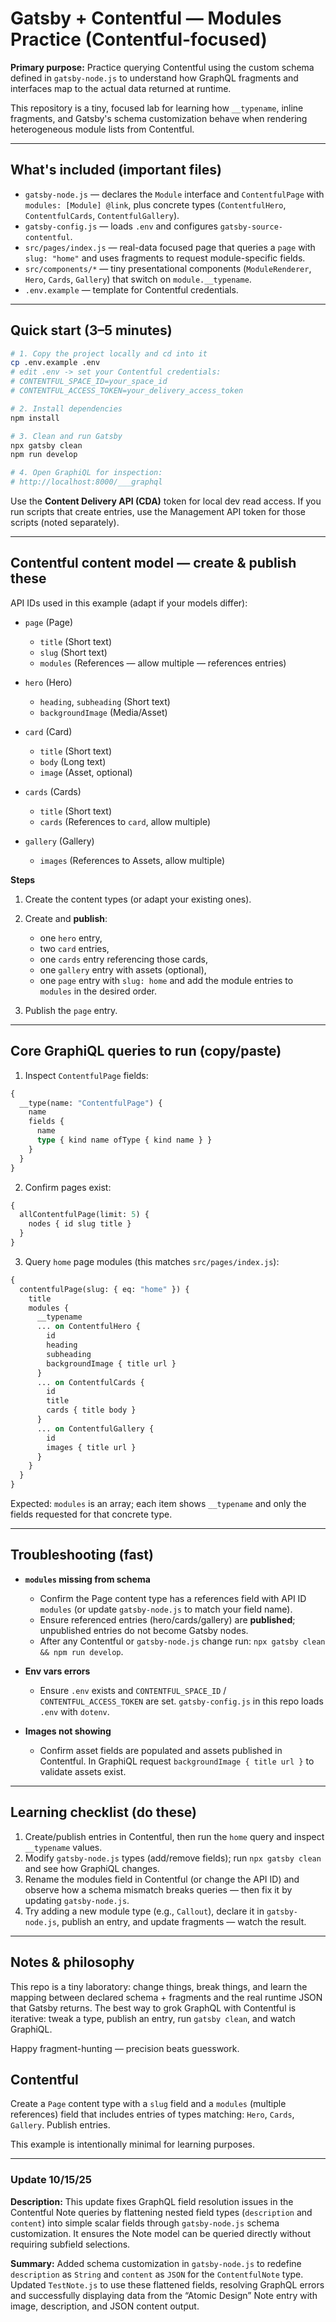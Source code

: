 # Gatsby + Contentful — Modules Practice (Contentful-focused)

**Primary purpose:** Practice querying Contentful using the custom schema defined in `gatsby-node.js` to understand how GraphQL fragments and interfaces map to the actual data returned at runtime.

This repository is a tiny, focused lab for learning how `__typename`, inline fragments, and Gatsby's schema customization behave when rendering heterogeneous module lists from Contentful.

---

## What's included (important files)

* `gatsby-node.js` — declares the `Module` interface and `ContentfulPage` with `modules: [Module] @link`, plus concrete types (`ContentfulHero`, `ContentfulCards`, `ContentfulGallery`).
* `gatsby-config.js` — loads `.env` and configures `gatsby-source-contentful`.
* `src/pages/index.js` — real-data focused page that queries a `page` with `slug: "home"` and uses fragments to request module-specific fields.
* `src/components/*` — tiny presentational components (`ModuleRenderer`, `Hero`, `Cards`, `Gallery`) that switch on `module.__typename`.
* `.env.example` — template for Contentful credentials.

---

## Quick start (3–5 minutes)

```bash
# 1. Copy the project locally and cd into it
cp .env.example .env
# edit .env -> set your Contentful credentials:
# CONTENTFUL_SPACE_ID=your_space_id
# CONTENTFUL_ACCESS_TOKEN=your_delivery_access_token

# 2. Install dependencies
npm install

# 3. Clean and run Gatsby
npx gatsby clean
npm run develop

# 4. Open GraphiQL for inspection:
# http://localhost:8000/___graphql
```

Use the **Content Delivery API (CDA)** token for local dev read access. If you run scripts that create entries, use the Management API token for those scripts (noted separately).

---

## Contentful content model — create & publish these

API IDs used in this example (adapt if your models differ):

* `page` (Page)

  * `title` (Short text)
  * `slug` (Short text)
  * `modules` (References — allow multiple — references entries)
* `hero` (Hero)

  * `heading`, `subheading` (Short text)
  * `backgroundImage` (Media/Asset)
* `card` (Card)

  * `title` (Short text)
  * `body` (Long text)
  * `image` (Asset, optional)
* `cards` (Cards)

  * `title` (Short text)
  * `cards` (References to `card`, allow multiple)
* `gallery` (Gallery)

  * `images` (References to Assets, allow multiple)

**Steps**

1. Create the content types (or adapt your existing ones).
2. Create and **publish**:

   * one `hero` entry,
   * two `card` entries,
   * one `cards` entry referencing those cards,
   * one `gallery` entry with assets (optional),
   * one `page` entry with `slug: home` and add the module entries to `modules` in the desired order.
3. Publish the `page` entry.

---

## Core GraphiQL queries to run (copy/paste)

1. Inspect `ContentfulPage` fields:

```graphql
{
  __type(name: "ContentfulPage") {
    name
    fields {
      name
      type { kind name ofType { kind name } }
    }
  }
}
```

2. Confirm pages exist:

```graphql
{
  allContentfulPage(limit: 5) {
    nodes { id slug title }
  }
}
```

3. Query `home` page modules (this matches `src/pages/index.js`):

```graphql
{
  contentfulPage(slug: { eq: "home" }) {
    title
    modules {
      __typename
      ... on ContentfulHero {
        id
        heading
        subheading
        backgroundImage { title url }
      }
      ... on ContentfulCards {
        id
        title
        cards { title body }
      }
      ... on ContentfulGallery {
        id
        images { title url }
      }
    }
  }
}
```

Expected: `modules` is an array; each item shows `__typename` and only the fields requested for that concrete type.

---

## Troubleshooting (fast)

* **`modules` missing from schema**

  * Confirm the Page content type has a references field with API ID `modules` (or update `gatsby-node.js` to match your field name).
  * Ensure referenced entries (hero/cards/gallery) are **published**; unpublished entries do not become Gatsby nodes.
  * After any Contentful or `gatsby-node.js` change run: `npx gatsby clean && npm run develop`.

* **Env vars errors**

  * Ensure `.env` exists and `CONTENTFUL_SPACE_ID` / `CONTENTFUL_ACCESS_TOKEN` are set. `gatsby-config.js` in this repo loads `.env` with `dotenv`.

* **Images not showing**

  * Confirm asset fields are populated and assets published in Contentful. In GraphiQL request `backgroundImage { title url }` to validate assets exist.

---

## Learning checklist (do these)

1. Create/publish entries in Contentful, then run the `home` query and inspect `__typename` values.
2. Modify `gatsby-node.js` types (add/remove fields); run `npx gatsby clean` and see how GraphiQL changes.
3. Rename the modules field in Contentful (or change the API ID) and observe how a schema mismatch breaks queries — then fix it by updating `gatsby-node.js`.
4. Try adding a new module type (e.g., `Callout`), declare it in `gatsby-node.js`, publish an entry, and update fragments — watch the result.

---

## Notes & philosophy

This repo is a tiny laboratory: change things, break things, and learn the mapping between declared schema + fragments and the real runtime JSON that Gatsby returns. The best way to grok GraphQL with Contentful is iterative: tweak a type, publish an entry, run `gatsby clean`, and watch GraphiQL.

Happy fragment-hunting — precision beats guesswork.

## Contentful

Create a `Page` content type with a `slug` field and a `modules` (multiple references) field that includes entries of types matching: `Hero`, `Cards`, `Gallery`. Publish entries.

This example is intentionally minimal for learning purposes.

----

### Update 10/15/25

**Description:**
This update fixes GraphQL field resolution issues in the Contentful Note queries by flattening nested field types (`description` and `content`) into simple scalar fields through `gatsby-node.js` schema customization. It ensures the Note model can be queried directly without requiring subfield selections.

**Summary:**
Added schema customization in `gatsby-node.js` to redefine `description` as `String` and `content` as `JSON` for the `ContentfulNote` type. Updated `TestNote.js` to use these flattened fields, resolving GraphQL errors and successfully displaying data from the “Atomic Design” Note entry with image, description, and JSON content output.
